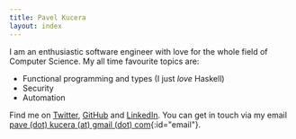 ```yaml
---
title: Pavel Kucera
layout: index
---
```


I am an enthusiastic software engineer with love for the whole field of Computer Science.
My all time favourite topics are:

- Functional programming and types (I just *love* Haskell)
- Security
- Automation

Find me on
[Twitter](https://twitter.com/pavelkucera),
[GitHub](https://github.com/pavelkucera) and
[LinkedIn](https://www.linkedin.com/in/pavelkucera-91765472).
You can get in touch via my email
[pave (dot) kucera (at) gmail (dot) com](){:id="email"}.
